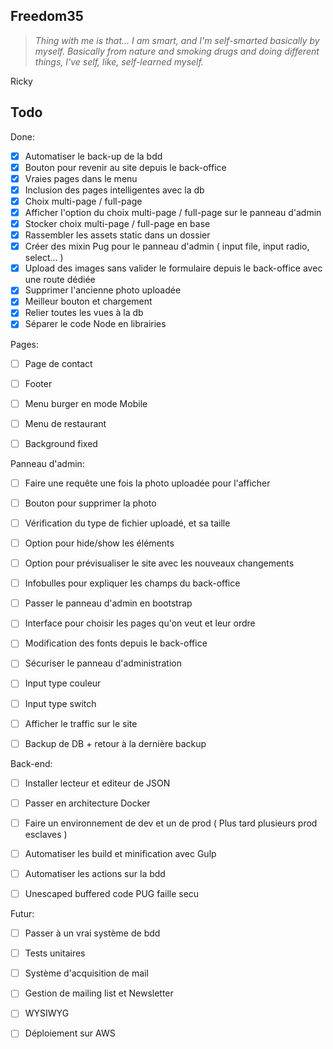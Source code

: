 ## Freedom35

> *Thing with me is that... I am smart, and I'm self-smarted basically by myself.*
> *Basically from nature and smoking drugs and doing different things, I've self, like, self-learned myself.*

Ricky

## Todo

Done:
- [x] Automatiser le back-up de la bdd
- [x] Bouton pour revenir au site depuis le back-office
- [x] Vraies pages dans le menu
- [x] Inclusion des pages intelligentes avec la db
- [x] Choix multi-page / full-page
- [x] Afficher l'option du choix multi-page / full-page sur le panneau d'admin
- [x] Stocker choix multi-page / full-page en base
- [x] Rassembler les assets static dans un dossier
- [x] Créer des mixin Pug pour le panneau d'admin ( input file, input radio, select... )
- [x] Upload des images sans valider le formulaire depuis le back-office avec une route dédiée
- [x] Supprimer l'ancienne photo uploadée
- [x] Meilleur bouton et chargement
- [x] Relier toutes les vues à la db
- [x] Séparer le code Node en librairies

Pages:
- [ ] Page de contact

- [ ] Footer

- [ ] Menu burger en mode Mobile

- [ ] Menu de restaurant

- [ ] Background fixed

Panneau d'admin:

- [ ] Faire une requête une fois la photo uploadée pour l'afficher

- [ ] Bouton pour supprimer la photo

- [ ] Vérification du type de fichier uploadé, et sa taille

- [ ] Option pour hide/show les éléments

- [ ] Option pour prévisualiser le site avec les nouveaux changements

- [ ] Infobulles pour expliquer les champs du back-office

- [ ] Passer le panneau d'admin en bootstrap

- [ ] Interface pour choisir les pages qu'on veut et leur ordre

- [ ] Modification des fonts depuis le back-office

- [ ] Sécuriser le panneau d'administration

- [ ] Input type couleur

- [ ] Input type switch

- [ ] Afficher le traffic sur le site

- [ ] Backup de DB + retour à la dernière backup

Back-end:
- [ ] Installer lecteur et editeur de JSON

- [ ] Passer en architecture Docker

- [ ] Faire un environnement de dev et un de prod ( Plus tard plusieurs prod esclaves )

- [ ] Automatiser les build et minification avec Gulp

- [ ] Automatiser les actions sur la bdd

- [ ] Unescaped buffered code PUG faille secu

Futur:
- [ ] Passer à un vrai système de bdd

- [ ] Tests unitaires

- [ ] Système d'acquisition de mail

- [ ] Gestion de mailing list et Newsletter

- [ ] WYSIWYG

- [ ] Déploiement sur AWS
